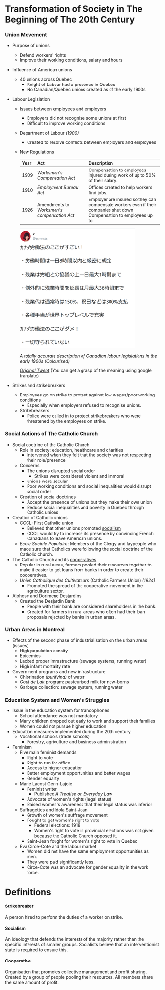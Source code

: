 # Transformation of Society in The Beginning of The 20th Century

### Union Movement

* Purpose of unions

  * Defend workers' rights
  * Improve their working conditions, salary and hours

* Influence of American unions

  * 40 unions across Quebec
    * Knight of Labour had a presence in Quebec
    * No Canadian/Quebec unions created as of the early 1900s

* Labour Legislation

  * Issues between employees and employers

    * Employers did not recognise some unions at first
    * Difficult to improve working conditions

  * Department of Labour *(1900)*

    * Created to resolve conflicts between employers and employees

  * New Regulations

    | Year | Act                                         | Description                                                  |
    | ---- | ------------------------------------------- | ------------------------------------------------------------ |
    | 1909 | *Worksmen's Compensation Act*               | Compensation to employees injured during work of up to 50% of their salary. |
    | 1910 | *Employment Bureau Act*                     | Offices created to help workers find jobs.                   |
    | 1926 | Amendments to *Worksmen's compensation Act* | Employer are insured so they can compensate workers even if their companies shut down<br />Compensation to employees up to |

    <img src="./img/m1.png" alt="A totally accurate description of Canadian labour legislations (colourised)" style="zoom:38%;" />

    *A totally accurate description of Canadian labour legislations in the early 1900s (Colourised)*

    *[Original Tweet](https://twitter.com/ssmnsss/status/1202772917412450305)* (You can get a grasp of the meaning using google translate)

* Strikes and strikebreakers

  * Employees go on strike to protest against low wages/poor working conditions
    * Especially when employers refused to recognise unions.
  * Strikebreakers
    * Police were called in to protect strikebreakers who were threatened by the employees on strike.

### Social Actions of The Catholic Church

* Social doctrine of the Catholic Church
  * Role in society: education, healthcare and charities
    * Intervened when they felt that the society was not respecting their role/presence
  * Concerns
    * The unions disrupted social order
      * Strikes were considered violent and immoral
    * unions were secular
    * Poor working conditions and social inequalities would disrupt social order
  * Creation of social doctrines
    * Accept the presence of unions but they make their own union
    * Reduce social inequalities and poverty in Quebec through Catholic unions
* Creation of Catholic unions
  * CCCL: First Catholic union
    * Believed that other unions promoted [socialism](#socialism)
    * CCCL would try to increase its presence by convincing French Canadians to leave American unions.
  * *Ecole Sociale Populaire*: Members of the Clergy and laypeople who made sure that Catholics were following the social doctrine of the Catholic church.
* The Catholic Church and its [cooperatives](#cooperative)
  * Popular in rural areas, farmers pooled their resources together to make it easier to get loans from banks in order to create their cooperatives.
  * *Union Catholique des Cultivateurs* (Catholic Farmers Union) *(1924)*
    * Promoted the spread of the cooperative movement in the agriculture sector.
* Alphose and Dorimene Desjardins
  * Created the Desjardin Bank
    * People with their bank are considered shareholders in the bank.
    * Created for farmers in rural areas who often had their loan proposals rejected by banks in urban areas.

### Urban Areas in Montreal

* Effects of the second phase of industrialisation on the urban areas (issues)
  * High population density
  * Epidemics
  * Lacked proper infrastructure (sewage systems, running water)
  * High infant mortality rate
* Government programs and new infrastructure
  * Chlorination *(purifying)* of water
  * *Gout de Lait* program: pasteurised milk for new-borns
  * Garbage collection: sewage system, running water

### Education System and Women's Struggles

* Issue in the education system for francophones
  * School attendance was not mandatory
  * Many children dropped out early to work and support their families
  * Women could not pursue higher education
* Education measures implemented during the 20th century
  * Vocational schools (trade schools)
    * Forestry, agriculture and business administration
* Feminism
  * Five main feminist demands
    * Right to vote
    * Right to run for office
    * Access to higher education
    * Better employment opportunities and better wages
    * Gender equality
  * Marie Lacost Gerin-Lajoie
    * Feminist writer
      * Published *A Treatise on Everyday Law*
    * Advocate of women's rights (legal status)
    * Raised women's awareness that their legal status was inferior
  * Suffragettes and Idola Saint-Jean
    * Growth of women's suffrage movement
    * Fought to get women's right to vote
      * Federal elections: 1918
      * Women's right to vote in provincial elections was not given because the Catholic Church opposed it.
    * Saint-Jean fought for women's right to vote in Quebec.
  * Eva Circe-Cote and the labour market
    * Women did not have the same employment opportunities as men.
    * They were paid significantly less.
    * Circe-Cote was an advocate for gender equality in the work force.

# Definitions

#### Strikebreaker

A person hired to perform the duties of a worker on strike.

#### Socialism

An ideology that defends the interests of the majority rather than the specific interests of smaller groups. Socialists believe that an interventionist state is required to ensure this.

#### Cooperative

Organisation that promotes collective management and profit sharing. Created by a group of people pooling their resources. All members share the same amount of profit.